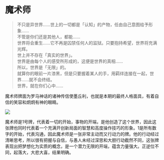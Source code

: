 # 魔术师



> 不只是异世界……世上的一切都是「认知」的产物，任由自己意图给予形象……  
> 不管是你们还是其他人，都能……  
> 世界将会重生……它不再是囚禁任何人的监狱。只要抱持希望，世界将充满光辉。  
> 世上并不存在「真实的世界」。  
> 世界是由每个人的感受所形成的，这便是世界的真相……  
> 所以，世界是「无限」的。  
> 就算你的眼前一片漆黑，但是只要握着某人的手，用羁绊连接在一起，世界……就不会终结。  
> 世界，就在你们心中……

魔术师牌面为罗马神话的诸神传信使墨丘利，也就是本期的最终人格面具，有着自信的笑容和炯炯有神的眼睛。

![](https://pic1.zhimg.com/80/v2-1492c5265da684fcf5a8650ac56b5740_720w.jpg)

魔术师是1号牌，代表着一切的开始，事物的开端，是他创造了这个世界，因此这张牌也同时代表着一个充满开创新局面的智慧和高度操作技巧的形象。1是所有数字的开始，代表沟通，因此魔术师是一张非常主动而又行动力的牌。他的行动经过清晰思考，所以很有把握与自信，与愚人未经过深思和大胆行动截然不同，这张牌表现出把梦想化为实质的概念，是一个潜力无限的开端，蕴含力量强大。正逆位不同，起落大，大悲大喜，结果明确。  


